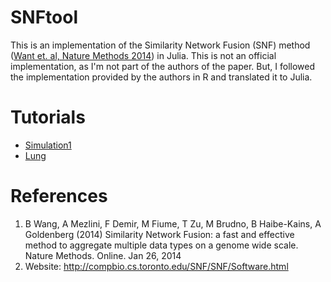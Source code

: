 # SNFtool
This is an implementation of the Similarity Network Fusion (SNF) method ([Want et. al, Nature Methods 2014][1]) in Julia. This is not an official
implementation, as I'm not part of the authors of the paper. But, I followed
the implementation provided by the authors in R and translated it to Julia.

# Tutorials
* [Simulation1](docs/build/tutorials/Simulation1.md)
* [Lung](docs/build/tutorials/Lung.md)

# References
1. B Wang, A Mezlini, F Demir, M Fiume, T Zu, M Brudno, B Haibe-Kains, A Goldenberg (2014) Similarity Network Fusion: a fast and effective method to aggregate multiple data types on a genome wide scale. Nature Methods. Online. Jan 26, 2014  
2. Website: http://compbio.cs.toronto.edu/SNF/SNF/Software.html

[1]: https://www.nature.com/articles/nmeth.2810
